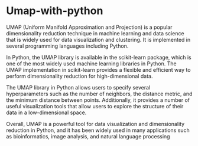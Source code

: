 # Umap-with-python

UMAP (Uniform Manifold Approximation and Projection) is a popular dimensionality reduction technique in machine learning and data science that
is widely used for data visualization and clustering. 
It is implemented in several programming languages including Python.

In Python, the UMAP library is available in the scikit-learn package, which is one of the most widely used machine learning libraries in Python. 
The UMAP implementation in scikit-learn provides a flexible and efficient way to perform dimensionality reduction for high-dimensional data.

The UMAP library in Python allows users to specify several hyperparameters such as the number of neighbors, the distance metric, and the minimum distance between points.
Additionally, it provides a number of useful visualization tools that allow users to explore the structure of their data in a low-dimensional space.

Overall, UMAP is a powerful tool for data visualization and dimensionality reduction in Python, and it has been widely used in many applications such as bioinformatics,
image analysis, and natural language processing

